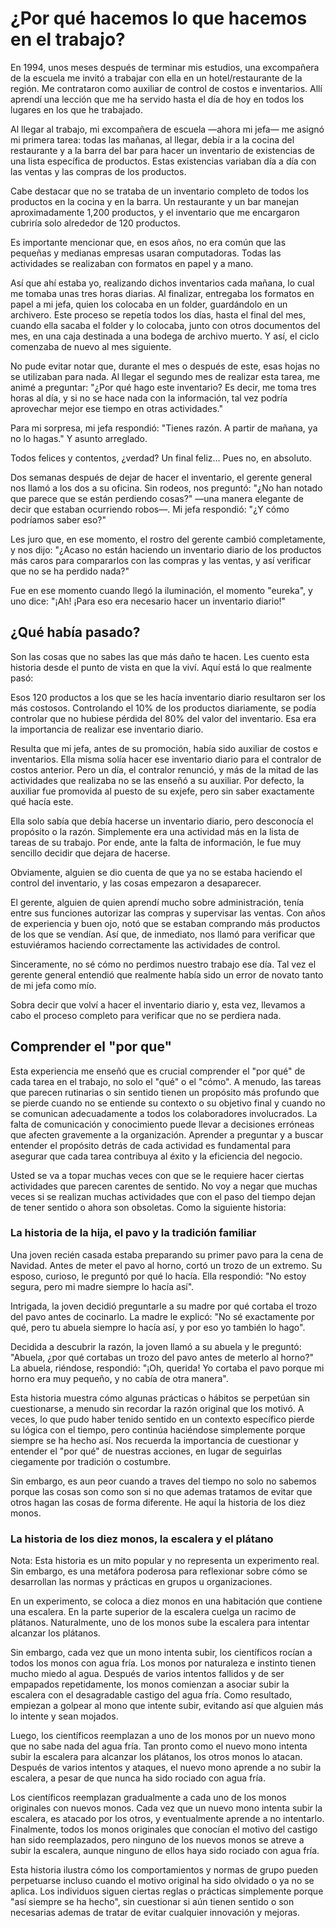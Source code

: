 # ¿Por qué hacemos lo que hacemos en el trabajo?

En 1994, unos meses después de terminar mis estudios, una excompañera de la escuela me invitó a trabajar con ella en un hotel/restaurante de la región. Me contrataron como auxiliar de control de costos e inventarios. Allí aprendí una lección que me ha servido hasta el día de hoy en todos los lugares en los que he trabajado.

Al llegar al trabajo, mi excompañera de escuela —ahora mi jefa— me asignó mi primera tarea: todas las mañanas, al llegar, debía ir a la cocina del restaurante y a la barra del bar para hacer un inventario de existencias de una lista específica de productos. Estas existencias variaban día a día con las ventas y las compras de los productos.

Cabe destacar que no se trataba de un inventario completo de todos los productos en la cocina y en la barra. Un restaurante y un bar manejan aproximadamente 1,200 productos, y el inventario que me encargaron cubriría solo alrededor de 120 productos.

Es importante mencionar que, en esos años, no era común que las pequeñas y medianas empresas usaran computadoras. Todas las actividades se realizaban con formatos en papel y a mano.

Así que ahí estaba yo, realizando dichos inventarios cada mañana, lo cual me tomaba unas tres horas diarias. Al finalizar, entregaba los formatos en papel a mi jefa, quien los colocaba en un folder, guardándolo en un archivero. Este proceso se repetía todos los días, hasta el final del mes, cuando ella sacaba el folder y lo colocaba, junto con otros documentos del mes, en una caja destinada a una bodega de archivo muerto. Y así, el ciclo comenzaba de nuevo al mes siguiente.

No pude evitar notar que, durante el mes o después de este, esas hojas no se utilizaban para nada. Al llegar el segundo mes de realizar esta tarea, me animé a preguntar: "¿Por qué hago este inventario? Es decir, me toma tres horas al día, y si no se hace nada con la información, tal vez podría aprovechar mejor ese tiempo en otras actividades."

Para mi sorpresa, mi jefa respondió: "Tienes razón. A partir de mañana, ya no lo hagas." Y asunto arreglado.

Todos felices y contentos, ¿verdad? Un final feliz... Pues no, en absoluto.

Dos semanas después de dejar de hacer el inventario, el gerente general nos llamó a los dos a su oficina. Sin rodeos, nos preguntó: "¿No han notado que parece que se están perdiendo cosas?" —una manera elegante de decir que estaban ocurriendo robos—. Mi jefa respondió: "¿Y cómo podríamos saber eso?"

Les juro que, en ese momento, el rostro del gerente cambió completamente, y nos dijo: "¿Acaso no están haciendo un inventario diario de los productos más caros para compararlos con las compras y las ventas, y así verificar que no se ha perdido nada?"

Fue en ese momento cuando llegó la iluminación, el momento "eureka", y uno dice: "¡Ah! ¡Para eso era necesario hacer un inventario diario!"

## ¿Qué había pasado?

Son las cosas que no sabes las que más daño te hacen. Les cuento esta historia desde el punto de vista en que la viví. Aquí está lo que realmente pasó:

Esos 120 productos a los que se les hacía inventario diario resultaron ser los más costosos. Controlando el 10% de los productos diariamente, se podía controlar que no hubiese pérdida del 80% del valor del inventario. Esa era la importancia de realizar ese inventario diario.

Resulta que mi jefa, antes de su promoción, había sido auxiliar de costos e inventarios. Ella misma solía hacer ese inventario diario para el contralor de costos anterior. Pero un día, el contralor renunció, y más de la mitad de las actividades que realizaba no se las enseñó a su auxiliar. Por defecto, la auxiliar fue promovida al puesto de su exjefe, pero sin saber exactamente qué hacía este.

Ella solo sabía que debía hacerse un inventario diario, pero desconocía el propósito o la razón. Simplemente era una actividad más en la lista de tareas de su trabajo. Por ende, ante la falta de información, le fue muy sencillo decidir que dejara de hacerse.

Obviamente, alguien se dio cuenta de que ya no se estaba haciendo el control del inventario, y las cosas empezaron a desaparecer.

El gerente, alguien de quien aprendí mucho sobre administración, tenía entre sus funciones autorizar las compras y supervisar las ventas. Con años de experiencia y buen ojo, notó que se estaban comprando más productos de los que se vendían. Así que, de inmediato, nos llamó para verificar que estuviéramos haciendo correctamente las actividades de control.

Sinceramente, no sé cómo no perdimos nuestro trabajo ese día. Tal vez el gerente general entendió que realmente había sido un error de novato tanto de mi jefa como mío.

Sobra decir que volví a hacer el inventario diario y, esta vez, llevamos a cabo el proceso completo para verificar que no se perdiera nada.

## Comprender el "por que"

Esta experiencia me enseñó que es crucial comprender el "por qué" de cada tarea en el trabajo, no solo el "qué" o el "cómo". A menudo, las tareas que parecen rutinarias o sin sentido tienen un propósito más profundo que se pierde cuando no se entiende su contexto o su objetivo final y cuando no se comunican adecuadamente a todos los colaboradores involucrados. La falta de comunicación y conocimiento puede llevar a decisiones erróneas que afecten gravemente a la organización. Aprender a preguntar y a buscar entender el propósito detrás de cada actividad es fundamental para asegurar que cada tarea contribuya al éxito y la eficiencia del negocio.

Usted se va a topar muchas veces con que se le requiere hacer ciertas actividades que parecen carentes de sentido. No voy a negar que muchas veces si se realizan muchas actividades que con el paso del tiempo dejan de tener sentido o ahora son obsoletas. Como la siguiente historia:

### La historia de la hija, el pavo y la tradición familiar

Una joven recién casada estaba preparando su primer pavo para la cena de Navidad. Antes de meter el pavo al horno, cortó un trozo de un extremo. Su esposo, curioso, le preguntó por qué lo hacía. Ella respondió: "No estoy segura, pero mi madre siempre lo hacía así".

Intrigada, la joven decidió preguntarle a su madre por qué cortaba el trozo del pavo antes de cocinarlo. La madre le explicó: "No sé exactamente por qué, pero tu abuela siempre lo hacía así, y por eso yo también lo hago".

Decidida a descubrir la razón, la joven llamó a su abuela y le preguntó: "Abuela, ¿por qué cortabas un trozo del pavo antes de meterlo al horno?" La abuela, riéndose, respondió: "¡Oh, querida! Yo cortaba el pavo porque mi horno era muy pequeño, y no cabía de otra manera".

Esta historia muestra cómo algunas prácticas o hábitos se perpetúan sin cuestionarse, a menudo sin recordar la razón original que los motivó. A veces, lo que pudo haber tenido sentido en un contexto específico pierde su lógica con el tiempo, pero continúa haciéndose simplemente porque siempre se ha hecho así. Nos recuerda la importancia de cuestionar y entender el "por qué" de nuestras acciones, en lugar de seguirlas ciegamente por tradición o costumbre.

Sin embargo, es aun peor cuando a traves del tiempo no solo no sabemos porque las cosas son como son si no que ademas tratamos de evitar que otros hagan las cosas de forma diferente. He aquí la historia de los diez monos.

### La historia de los diez monos, la escalera y el plátano

Nota: Esta historia es un mito popular y no representa un experimento real. Sin embargo, es una metáfora poderosa para reflexionar sobre cómo se desarrollan las normas y prácticas en grupos u organizaciones.

En un experimento, se coloca a diez monos en una habitación que contiene una escalera. En la parte superior de la escalera cuelga un racimo de plátanos. Naturalmente, uno de los monos sube la escalera para intentar alcanzar los plátanos.

Sin embargo, cada vez que un mono intenta subir, los científicos rocían a todos los monos con agua fría. Los monos por naturaleza e instinto tienen mucho miedo al agua. Después de varios intentos fallidos y de ser empapados repetidamente, los monos comienzan a asociar subir la escalera con el desagradable castigo del agua fría. Como resultado, empiezan a golpear al mono que intente subir, evitando así que alguien más lo intente y sean mojados.

Luego, los científicos reemplazan a uno de los monos por un nuevo mono que no sabe nada del agua fría. Tan pronto como el nuevo mono intenta subir la escalera para alcanzar los plátanos, los otros monos lo atacan. Después de varios intentos y ataques, el nuevo mono aprende a no subir la escalera, a pesar de que nunca ha sido rociado con agua fría.

Los científicos reemplazan gradualmente a cada uno de los monos originales con nuevos monos. Cada vez que un nuevo mono intenta subir la escalera, es atacado por los otros, y eventualmente aprende a no intentarlo. Finalmente, todos los monos originales que conocían el motivo del castigo han sido reemplazados, pero ninguno de los nuevos monos se atreve a subir la escalera, aunque ninguno de ellos haya sido rociado con agua fría.

Esta historia ilustra cómo los comportamientos y normas de grupo pueden perpetuarse incluso cuando el motivo original ha sido olvidado o ya no se aplica. Los individuos siguen ciertas reglas o prácticas simplemente porque "así siempre se ha hecho", sin cuestionar si aún tienen sentido o son necesarias ademas de tratar de evitar cualquier innovación y mejoras.


